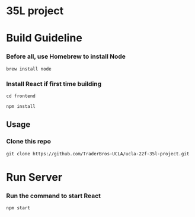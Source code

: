 # 35L project

# Build Guideline

### Before all, use Homebrew to install Node

`brew install node`

### Install React if first time building

`cd frontend`

`npm install`

## Usage

### Clone this repo

`git clone https://github.com/TraderBros-UCLA/ucla-22f-35l-project.git`

# Run Server

### Run the command to start React

`npm start`


